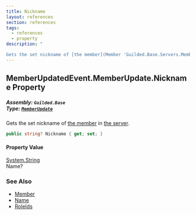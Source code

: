 ```yaml
---
title: Nickname
layout: references
section: references
tags:
  - references
  - property
description: "

Gets the set nickname of [the member](Member 'Guilded.Base.Servers.Member') in [the server](Server 'Guilded.Base.Servers.Server')."
---
```


## MemberUpdatedEvent.MemberUpdate.Nickname Property
##### **Assembly:** `Guilded.Base`<br/>**Type:** [`MemberUpdate`](MemberUpdatedEvent.MemberUpdate 'Guilded.Base.Events.MemberUpdatedEvent.MemberUpdate')

Gets the set nickname of [the member](Member 'Guilded.Base.Servers.Member') in [the server](Server 'Guilded.Base.Servers.Server').

```csharp
public string? Nickname { get; set; }
```

#### Property Value
[System.String](https://docs.microsoft.com/en-us/dotnet/api/System.String 'System.String')  
Name?

### See Also
- [Member](Member 'Guilded.Base.Servers.Member')
- [Name](MemberSummary_T_.Name 'Guilded.Base.Servers.MemberSummary<T>.Name')
- [RoleIds](MemberSummary_T_.RoleIds 'Guilded.Base.Servers.MemberSummary<T>.RoleIds')